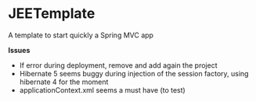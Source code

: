# JEETemplate
A template to start quickly a Spring MVC app


**Issues**

* If error during deployment, remove and add again the project
* Hibernate 5 seems buggy during injection of the session factory, using hibernate 4 for the moment
* applicationContext.xml seems a must have (to test) 